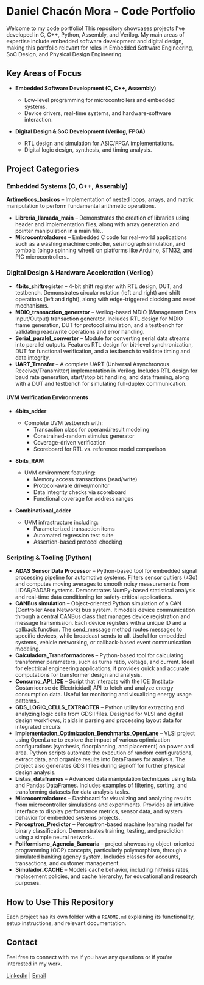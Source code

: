 # Daniel Chacón Mora - Code Portfolio  

Welcome to my code portfolio! This repository showcases projects I've developed in C, C++, Python, Assembly, and Verilog. My main areas of expertise include embedded software development and digital design, making this portfolio relevant for roles in Embedded Software Engineering, SoC Design, and Physical Design Engineering.  

## Key Areas of Focus  

- **Embedded Software Development (C, C++, Assembly)**  
  - Low-level programming for microcontrollers and embedded systems.  
  - Device drivers, real-time systems, and hardware-software interaction.  

- **Digital Design & SoC Development (Verilog, FPGA)**  
  - RTL design and simulation for ASIC/FPGA implementations.  
  - Digital logic design, synthesis, and timing analysis.  


## Project Categories  

###  Embedded Systems (C, C++, Assembly)  
**Artimeticos_basicos** – Implementation of nested loops, arrays, and matrix manipulation to perform fundamental arithmetic operations. 
- **Libreria_llamada_main** – Demonstrates the creation of libraries using header and implementation files, along with array generation and pointer manipulation in a main file..  
- **Microcontroladores** – Embedded C code for real-world applications such as a washing machine controller, seismograph simulation, and tombola (bingo spinning wheel) on platforms like Arduino, STM32, and PIC microcontrollers..

  
### Digital Design & Hardware Acceleration (Verilog)  
- **4bits_shiftregister** – 4-bit shift register with RTL design, DUT, and testbench. Demonstrates circular rotation (left and right) and shift operations (left and right), along with edge-triggered clocking and reset mechanisms.
- **MDIO_transaction_generator** – Verilog-based MDIO (Management Data Input/Output) transaction generator. Includes RTL design for MDIO frame generation, DUT for protocol simulation, and a testbench for validating read/write operations and error handling.   
- **Serial_paralel_converter** – Module for converting serial data streams into parallel outputs. Features RTL design for bit-level synchronization, DUT for functional verification, and a testbench to validate timing and data integrity.
- **UART_Transfer** – A complete UART (Universal Asynchronous Receiver/Transmitter) implementation in Verilog. Includes RTL design for baud rate generation, start/stop bit handling, and data framing, along with a DUT and testbench for simulating full-duplex communication.


#### UVM Verification Environments  
- **4bits_adder**  
  - Complete UVM testbench with:  
    - Transaction class for operand/result modeling  
    - Constrained-random stimulus generator  
    - Coverage-driven verification  
    - Scoreboard for RTL vs. reference model comparison  

- **8bits_RAM**  
  - UVM environment featuring:  
    - Memory access transactions (read/write)  
    - Protocol-aware driver/monitor  
    - Data integrity checks via scoreboard  
    - Functional coverage for address ranges  

- **Combinational_adder**  
  - UVM infrastructure including:  
    - Parameterized transaction items  
    - Automated regression test suite  
    - Assertion-based protocol checking  


### Scripting & Tooling (Python) 
- **ADAS Sensor Data Processor** – Python-based tool for embedded signal processing pipeline for automotive systems. Filters sensor outliers (±3σ) and computes moving averages to smooth noisy measurements from LiDAR/RADAR systems. Demonstrates NumPy-based statistical analysis and real-time data conditioning for safety-critical applications. 
- **CANBus simulation** – Object-oriented Python simulation of a CAN (Controller Area Network) bus system. It models device communication through a central CANBus class that manages device registration and message transmission. Each device registers with a unique ID and a callback function. The send_message method routes messages to specific devices, while broadcast sends to all. Useful for embedded systems, vehicle networking, or callback-based event communication modeling. 
- **Calculadora_Transformadores** – Python-based tool for calculating transformer parameters, such as turns ratio, voltage, and current. Ideal for electrical engineering applications, it provides quick and accurate computations for transformer design and analysis.  
- **Consumo_API_ICE** – Script that interacts with the ICE (Instituto Costarricense de Electricidad) API to fetch and analyze energy consumption data. Useful for monitoring and visualizing energy usage patterns..  
- **GDS_LOGIC_CELLS_EXTRACTER** – Python utility for extracting and analyzing logic cells from GDSII files. Designed for VLSI and digital design workflows, it aids in parsing and processing layout data for integrated circuits  
- **Implementacion_Optimizacion_Benchmarks_OpenLane** – VLSI project using OpenLane to explore the impact of various optimization configurations (synthesis, floorplanning, and placement) on power and area. Python scripts automate the execution of random configurations, extract data, and organize results into DataFrames for analysis. The project also generates GDSII files during signoff for further physical design analysis. 
- **Listas_dataframes** – Advanced data manipulation techniques using lists and Pandas DataFrames. Includes examples of filtering, sorting, and transforming datasets for data analysis tasks.  
- **Microcontroladores** – Dashboard for visualizing and analyzing results from microcontroller simulations and experiments. Provides an intuitive interface to display performance metrics, sensor data, and system behavior for embedded systems projects.. 
- **Perceptron_Predictor** – Perceptron-based machine learning model for binary classification. Demonstrates training, testing, and prediction using a simple neural network..
- **Poliformismo_Agencia_Bancaria** – project showcasing object-oriented programming (OOP) concepts, particularly polymorphism, through a simulated banking agency system. Includes classes for accounts, transactions, and customer management.
- **Simulador_CACHE** – Models cache behavior, including hit/miss rates, replacement policies, and cache hierarchy, for educational and research purposes.    

## How to Use This Repository  

Each project has its own folder with a `README.md` explaining its functionality, setup instructions, and relevant documentation.  

## Contact  

Feel free to connect with me if you have any questions or if you're interested in my work.  

[LinkedIn](www.linkedin.com/in/daniel-chacón-mora-4522851b4) | [Email](dach.9925@gmail.com)

